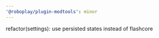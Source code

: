 ```yaml
---
'@roboplay/plugin-modtools': minor
---
```


refactor(settings): use persisted states instead of flashcore
